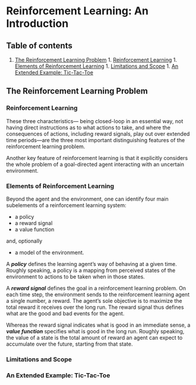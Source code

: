 # Reinforcement Learning: An Introduction
## Table of contents
  1. [The Reinforcement Learning Problem](#the-reinforcement-learning-problem)
    1. [Reinforcement Learning](#reinforcement-learning)
    1. [Elements of Reinforcement Learning](#elements-of-reinforcement-learning)
    1. [Limitations and Scope](#limitations-and-scope)
    1. [An Extended Example: Tic-Tac-Toe](#an-extended-example-tic-tac-toe)

## The Reinforcement Learning Problem
### Reinforcement Learning
These three characteristics— being closed-loop in an essential way, not having direct instructions as to what actions to take, and where the consequences of actions, including reward signals, play out over extended time periods—are the three most important distinguishing features of the reinforcement learning problem.

Another key feature of reinforcement learning is that it explicitly considers the whole problem of a goal-directed agent interacting with an uncertain environment.

### Elements of Reinforcement Learning
Beyond the agent and the environment, one can identify four main subelements of a reinforcement learning system:
* a policy
* a reward signal
* a value function

and, optionally
* a model of the environment.

A ***policy*** defines the learning agent’s way of behaving at a given time. Roughly speaking, a policy is a mapping from perceived states of the environment to actions to be taken when in those states.

A ***reward signal*** defines the goal in a reinforcement learning problem. On each time step, the environment sends to the reinforcement learning agent a single number, a reward. The agent’s sole objective is to maximize the total reward it receives over the long run. The reward signal thus defines what are the good and bad events for the agent.

Whereas the reward signal indicates what is good in an immediate sense, a ***value function*** specifies what is good in the long run. Roughly speaking, the value of a state is the total amount of reward an agent can expect to accumulate over the future, starting from that state.

### Limitations and Scope
### An Extended Example: Tic-Tac-Toe
